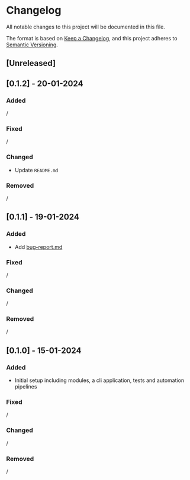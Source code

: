 # Changelog

All notable changes to this project will be documented in this file.

The format is based on [Keep a Changelog](https://keepachangelog.com/en/1.0.0/),
and this project adheres to [Semantic Versioning](https://semver.org/spec/v2.0.0.html).

## [Unreleased]

## [0.1.2] - 20-01-2024

### Added

/

### Fixed

/

### Changed

- Update `README.md`

### Removed

/


## [0.1.1] - 19-01-2024

### Added

- Add [bug-report.md](.github/ISSUE_TEMPLATE/bug-report.md)

### Fixed

/

### Changed

/

### Removed

/

## [0.1.0] - 15-01-2024

### Added

- Initial setup including modules, a cli application, tests and automation pipelines

### Fixed

/

### Changed

/

### Removed

/